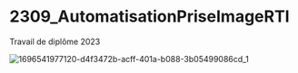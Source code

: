# 2309_AutomatisationPriseImageRTI
 Travail de diplôme 2023 

![1696541977120-d4f3472b-acff-401a-b088-3b05499086cd_1](https://github.com/Belprot/2309_AutomatisationPriseImageRTI/assets/74274472/f4d911da-2146-47b4-9e62-6657811bfa07)

